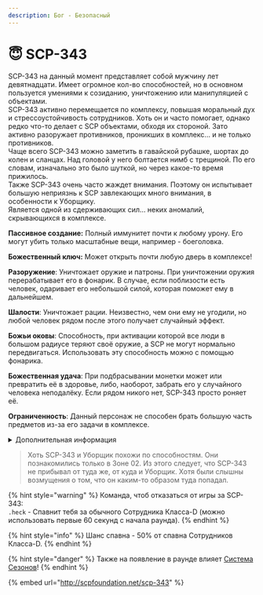 ```yaml
---
description: Бог - Безопасный
---
```


# 😇 SCP-343

SCP-343 на данный момент представляет собой мужчину лет девятнадцати. Имеет огромное кол-во способностей, но в основном пользуется умениями к созиданию, уничтожению или манипуляцией с объектами.\
SCP-343 активно перемещается по комплексу, повышая моральный дух и стрессоустойчивость сотрудников. Хоть он и часто помогает, однако редко что-то делает с SCP объектами, обходя их стороной. Зато активно разоружает противников, проникших в комплекс… и не только противников.\
Чаще всего SCP-343 можно заметить в гавайской рубашке, шортах до колен и сланцах. Над головой у него болтается нимб с трещиной. По его словам, изначально это было шуткой, но через какое-то время прижилось.\
Также SCP-343 очень часто жаждет внимания. Поэтому он испытывает большую неприязнь к SCP завлекающих много внимания, в особенности к Уборщику.\
Является одной из сдерживающих сил… неких аномалий, скрывающихся в комплексе.

**Пассивное создание:** Полный иммунитет почти к любому урону. Его могут убить только масштабные вещи, например - боеголовка.

**Божественный ключ:** Может открыть почти любую дверь в комплексе!

**Разоружение**: Уничтожает оружие и патроны. При уничтожении оружия перерабатывает его в фонарик. В случае, если поблизости есть человек, одаривает его небольшой силой, которая поможет ему в дальнейшем.

**Шалости**: Уничтожает рации. Неизвестно, чем они ему не угодили, но любой человек рядом после этого получает случайный эффект.

**Божьи оковы**: Способность, при активации которой все люди в большом радиусе теряют своё оружие, а SCP не могут нормально передвигаться. Использовать эту способность можно с помощью фонарика.

**Божественная удача**: При подбрасывании монетки может или превратить её в здоровье, либо, наоборот, забрать его у случайного человека неподалёку. Если рядом никого нет, SCP-343 просто роняет её.

**Ограниченность**: Данный персонаж не способен брать большую часть предметов из-за его задачи в комплексе.

<details>

<summary>Дополнительная информация</summary>

* **Класс**: Обучение
* **Уровень доступа**: Божественный Ключ
* **Особое снаряжение**: Фонарик

</details>

> Хоть SCP-343 и Уборщик похожи по способностям. Они познакомились только в Зоне 02. Из этого следует, что SCP-343 не прибывал от туда же, от куда и Уборщик. Хотя были слышны возмущения о том, что он каким-то образом туда попадал.

{% hint style="warning" %}
Команда, чтоб отказаться от игры за SCP-343:\
`.heck` - Спавнит тебя за обычного Сотрудника Класса-D (можно использовать первые 60 секунд с начала раунда).
{% endhint %}

{% hint style="info" %}
Шанс спавна - 50% от спавна Сотрудников Класса-D.
{% endhint %}

{% hint style="danger" %}
Также на появление в раунде влияет [Система Сезонов](../../server-systems/seasons-system.md)!
{% endhint %}

{% embed url="http://scpfoundation.net/scp-343" %}
